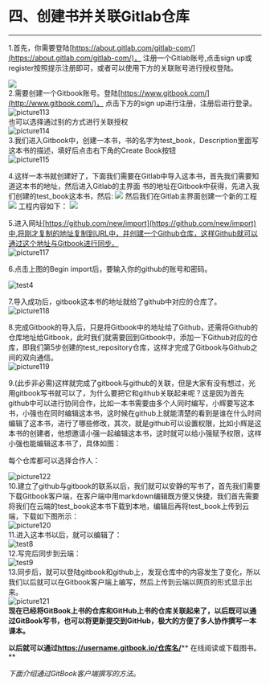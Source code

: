 # 四、创建书并关联Gitlab仓库

---

1.首先，你需要登陆[https://about.gitlab.com/gitlab-com/](https://about.gitlab.com/gitlab-com/)， 注册一个Gitlab账号,点击sign up或register按照提示注册即可，或者可以使用下方的关联账号进行授权登陆。

![](/assets/8000.png)  
2.需要创建一个Gitbook账号。登陆[https://www.gitbook.com/](http://www.gitbook.com/)， 点击下方的sign up进行注册，注册后进行登录。  
![picture113](/assets/图片3.png)  
也可以选择通过别的方式进行关联授权  
![picture114](/assets/图片4.png)  
3.我们进入Gitbook中，创建一本书，书的名字为test_book，Description里面写这本书的描述，填好后点击右下角的Create Book按钮  
![picture115](/assets/图片5.png)

4.这样一本书就创建好了，下面我们需要在Gitlab中导入这本书，首先我们需要知道这本书的地址，然后进入Gitlab的主界面
书的地址在Gitbook中获得，先进入我们创建的test_book这本书，然后:
![](/assets/8006.png)
然后我们在Gitlab主界面创建一个新的工程
![](/assets/8001.png)
工程内容如下：
![](/assets/8005.png)


5.进入网址[https://github.com/new/import](https://github.com/new/import)中,将刚才复制的地址复制到URL中，并创建一个Github仓库，这样Github就可以通过这个地址与Gitbook进行同步。  
![picture117](/assets/图片7.png)

6.点击上图的Begin import后，要输入你的github的账号和密码。

![test4](/assets/test4.png)

7.导入成功后，gitbook这本书的地址就给了github中对应的仓库了。  
![picture118](/assets/图片8.png)

8.完成Gitbook的导入后，只是将Gitbook中的地址给了Github，还需将Github的仓库地址给Gitbook，此时我们就需要回到Gitbook中，添加一下Github对应的仓库，即我们第5步创建的test\_repository仓库，这样才完成了Gitbook与Github之间的双向通信。  
![picture119](/assets/图片9.png)

9.\(此步非必需\)这样就完成了gitbook与github的关联，但是大家有没有想过，光用gitbook写书就可以了，为什么要把它和github关联起来呢？这是因为首先github中可以进行协同合作，比如一本书需要由多个人同时编写，小辉要写这本书，小强也在同时编辑这本书，这时候在github上就能清楚的看到是谁在什么时间编辑了这本书，进行了哪些修改，其次，就是github可以设置权限，比如小辉是这本书的创建者，他想邀请小强一起编辑这本书，这时就可以给小强赋予权限，这样小强也能编辑这本书了，具体如图：

每个仓库都可以选择合作人：

![picture122](/assets/图片12.png)  
10.建立了github与gitbook的联系以后，我们就可以安静的写书了，首先我们需要下载Gitbook客户端，在客户端中用markdown编辑既方便又快捷，我们首先需要将我们在云端的test\_book这本书下载到本地，编辑后再将test\_book上传到云端，下载如下图所示：  
![picture120](/assets/图片10.png)  
11.进入这本书以后，就可以编辑了：  
![test8](/assets/test8.png)  
12.写完后同步到云端：  
![test9](/assets/test9.png)  
13.同步后，就可以登陆gitbook和github上，发现仓库中的内容发生了变化，所以我们以后就可以在Gitbook客户端上编写，然后上传到云端以网页的形式显示出来。  
![picture121](/assets/图片11.png)  
**现在已经将GitBook上书的仓库和GitHub上书的仓库关联起来了，以后既可以通过GitBook写书，也可以将更新提交到GitHub，极大的方便了多人协作撰写一本课本。**

**以后就可以通过**[**https:\/\/username.gitbook.io\/仓库名\/**](https://username.gitbook.io/仓库名/)** 在线阅读或下载图书。**

_下面介绍通过GitBook客户端撰写的方法。_


